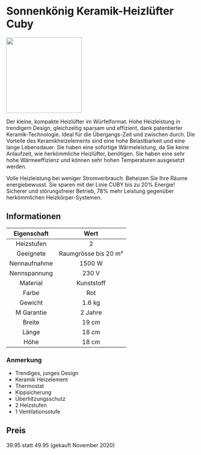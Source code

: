 # Sonnenkönig Keramik-Heizlüfter Cuby 

<img src="sonnenkoenig-keramik-heizluefter-cuby.png" width="200px" /> 

Der kleine, kompakte Heizlüfter im Würfelformat. Hohe Heizleistung in trendigem Design, gleichzeitig sparsam und effizient, dank patentierter Keramik-Technologie. Ideal für die Übergangs-Zeit und zwischen durch. Die Vorteile des Keramikheizelements sind eine hohe Belastbarkeit und eine lange Lebensdauer. Sie haben eine sofortige Wärmeleistung, da Sie keine Anlaufzeit, wie herkömmliche Heizlüfter, benötigen. Sie haben eine sehr hohe Wärmeeffizienz und können sehr hohen Temperaturen ausgesetzt werden.

Volle Heizleistung bei weniger Stromverbrauch. Beheizen Sie Ihre Räume energiebewusst. Sie sparen mit der Linie CUBY bis zu 20% Energie! Sicherer und störungsfreier Betrieb, 78% mehr Leistung gegenüber herkömmlichen Heizkörper-Systemen. 

## Informationen
| Eigenschaft | Wert
| :---: | :---: | 
| Heizstufen 	| 2
| Geeignete | Raumgrösse bis 	20 m²
| Nennaufnahme 	| 1500 W
| Nennspannung 	| 230 V
| Material 	| Kunststoff
| Farbe 	| Rot
| Gewicht 	| 1.6 kg
| M Garantie 	| 2 Jahre
| Breite 	| 19 cm
| Länge 	| 18 cm
| Höhe 	| 18 cm

### Anmerkung 	
* Trendiges, junges Design 
* Keramik Heizelement 
* Thermostat 
* Kippsicherung 
* Überhitzungsschutz 
* 2 Heizstufen 
* 1 Ventilationsstufe 

## Preis
39.95 statt 49.95 (gekauft November 2020)